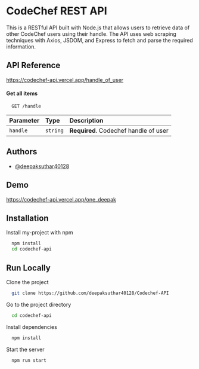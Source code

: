 
# CodeChef REST API

This is a RESTful API built with Node.js that allows users to retrieve data of other CodeChef users using their handle.
The API uses web scraping techniques with Axios, JSDOM, and Express to fetch and parse the required information.

## API Reference
https://codechef-api.vercel.app/handle_of_user
#### Get all items

```http
  GET /handle
```

| Parameter | Type     | Description                |
| :-------- | :------- | :------------------------- |
| `handle` | `string` | **Required**. Codechef handle of user|


## Authors

- [@deepaksuthar40128](https://www.github.com/deepaksuthar40128)


## Demo

 https://codechef-api.vercel.app/one_deepak


## Installation

Install my-project with npm

```bash
  npm install
  cd codechef-api
```
    
## Run Locally

Clone the project

```bash
  git clone https://github.com/deepaksuthar40128/Codechef-API
```

Go to the project directory

```bash
  cd codechef-api
```

Install dependencies

```bash
  npm install
```

Start the server

```bash
  npm run start
```



